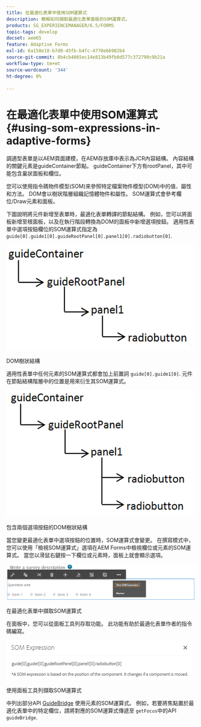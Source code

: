 ```yaml
---
title: 在最適化表單中使用SOM運算式
description: 瞭解如何擷取最適化表單面板的SOM運算式。
products: SG_EXPERIENCEMANAGER/6.5/FORMS
topic-tags: develop
docset: aem65
feature: Adaptive Forms
exl-id: 6a158e18-b7d0-45fb-b4fc-4770e66982b4
source-git-commit: 8b4cb4065ec14e813b49fb0d577c372790c9b21a
workflow-type: tm+mt
source-wordcount: '344'
ht-degree: 0%

---
```


# 在最適化表單中使用SOM運算式{#using-som-expressions-in-adaptive-forms}

調適型表單是以AEM頁面建模，在AEM存放庫中表示為JCR內容結構。 內容結構的關鍵元素是guideContainer節點。 guideContainer下方有rootPanel，其中可能包含巢狀面板和欄位。

您可以使用指令碼物件模型(SOM)來參照特定檔案物件模型(DOM)中的值、屬性和方法。 DOM會以樹狀階層組織記憶體物件和屬性。 SOM運算式會參考欄位/Draw元素和面板。

下圖說明將元件新增至表單時，最適化表單轉譯的節點結構。 例如，您可以將面板新增至根面板，以及在執行階段轉換為DOM的面板中新增選項按鈕。 適用性表單中選項按鈕欄位的SOM運算式指定為 `guide[0].guide1[0].guideRootPanel[0].panel1[0].radiobutton[0]`.

![DOM樹狀結構](assets/hierarchy.png)

DOM樹狀結構

適用性表單中任何元素的SOM運算式都會加上前置詞 `guide[0].guide1[0]`. 元件在節點結構階層中的位置是用來衍生其SOM運算式。

![包含兩個選項按鈕的DOM樹狀結構](assets/hierarchy_radio_button.png)

包含兩個選項按鈕的DOM樹狀結構

當您變更最適化表單中選項按鈕的位置時，SOM運算式會變更。 在撰寫模式中，您可以使用「檢視SOM運算式」選項在AEM Forms中檢視欄位或元素的SOM運算式。 當您以滑鼠右鍵按一下欄位或元素時，面板上就會顯示選項。

![在最適化表單中擷取SOM運算式](assets/som-expressions.png)

在最適化表單中擷取SOM運算式

在面板中，您可以從面板工具列存取功能。 此功能有助於最適化表單作者的指令碼編寫。

![使用面板工具列擷取SOM運算式](assets/som-expression.png)

使用面板工具列擷取SOM運算式

中列出部分API [GuideBridge](https://helpx.adobe.com/aem-forms/6/javascript-api/GuideBridge.html) 使用元素的SOM運算式。 例如，若要將焦點置於最適化表單中的特定欄位，請將對應的SOM運算式傳遞至 `getFocus`中的API `guideBridge`.
